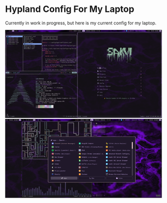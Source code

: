 # Hypland Config For My Laptop

Currently in work in progress, but here is my current config for my laptop.

![Screenshot](./img/image.png)
![Screenshot](./img/image-2.png)
